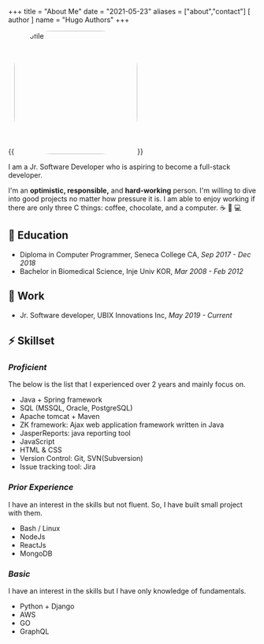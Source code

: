 +++
title = "About Me"
date = "2021-05-23"
aliases = ["about","contact"]
[ author ]
  name = "Hugo Authors"
+++

{{<image src="/img/ekang.jpg" alt="profile" position="center" style="width:250px; border-radius:30%">}}

I am a Jr. Software Developer who is aspiring to become a full-stack developer. 

I'm an **optimistic, responsible,** and **hard-working** person. I'm willing to dive into good projects no matter how pressure it is. I am able to enjoy working if there are only three C things: coffee, chocolate, and a computer. :coffee: :chocolate_bar: :computer:

## :green_book: Education
* Diploma in Computer Programmer, Seneca College CA, *Sep 2017 - Dec 2018*
* Bachelor in Biomedical Science, Inje Univ KOR, *Mar 2008 - Feb 2012*

## :office: Work
* Jr. Software developer, UBIX Innovations Inc, *May 2019 - Current*

## :zap: Skillset
### ***Proficient*** 
The below is the list that I experienced over 2 years and mainly focus on. 
* Java + Spring framework 
* SQL (MSSQL, Oracle, PostgreSQL)
* Apache tomcat + Maven 
* ZK framework: Ajax web application framework written in Java 
* JasperReports: java reporting tool 
* JavaScript
* HTML & CSS 
* Version Control: Git, SVN(Subversion)
* Issue tracking tool: Jira

### ***Prior Experience***
I have an interest in the skills but not fluent. So, I have built small project with them.
* Bash / Linux
* NodeJs
* ReactJs 
* MongoDB

### ***Basic***
I have an interest in the skills but I have only knowledge of fundamentals.
* Python + Django
* AWS
* GO 
* GraphQL
